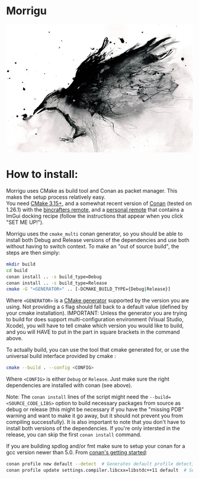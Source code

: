 
# Morrigu
![Morrigu_logo_temp](resources/Logo_TEMP.jpg)

# How to install: 
Morrigu uses CMake as build tool and Conan as packet manager. This makes the setup process relatively easy.  
You need [CMake 3.15+](https://cmake.org/download/), and a somewhat recent version of [Conan](https://conan.io/downloads.html) (tested on 1.26.1) with the [bincrafters remote](https://docs.conan.io/en/latest/uploading_packages/remotes.html#bincrafters), and a [personal remote](https://bintray.com/ithyx/imgui/imgui-docking%3Aithyx) that contains a ImGui docking recipe (follow the instructions that appear when you click "SET ME UP!").

Morrigu uses the `cmake_multi` conan generator, so you should be able to install both Debug and Release versions of the dependencies and use both without having to switch context. To make an "out of source build", the steps are then simply:
```bash
mkdir build
cd build
conan install .. -s build_type=Debug
conan install .. -s build_type=Release
cmake -G "<GENERATOR>" .. [-DCMAKE_BUILD_TYPE={Debug|Release}]
```
Where `<GENERATOR>` is a [CMake generator](https://cmake.org/cmake/help/latest/manual/cmake-generators.7.html) supported by the version you are using. Not providing a `G` flag should fall back to a default value (defined by your cmake installation). IMPORTANT: Unless the generator you are trying to build for does support multi-configuration environment (Visual Studio, Xcode), you will have to tell cmake which version you would like to build, and you will HAVE to put in the part in square brackets in the command above.

To actually build, you can use the tool that cmake generated for, or use the universal build interface provided by cmake :
```bash
cmake --build . --config <CONFIG>
```
Where `<CONFIG>` is either `Debug` or `Release`. Just make sure the right dependencies are installed with conan (see above).

Note: The `conan install` lines of the script might need the `--build=<SOURCE_CODE_LIBS>` option to build necessary packages from source as debug or release (this might be necessary if you have the "missing PDB" warning and want to make it go away, but it should not prevent you from compiling successfully). It is also important to note that you don't have to install both versions of the dependencies. If you're only intersted in the release, you can skip the first `conan install` command. 

If you are building spdlog and/or fmt make sure to setup your conan for a gcc version newer than 5.0. From [conan's getting started](https://docs.conan.io/en/latest/getting_started.html):
```bash
conan profile new default --detect  # Generates default profile detecting GCC and sets old ABI
conan profile update settings.compiler.libcxx=libstdc++11 default  # Sets libcxx to C++11 ABI
```